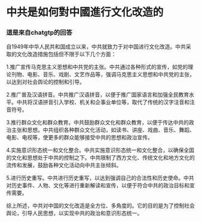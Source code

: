 # 中共是如何對中國進行文化改造的

### 這是來自chatgtp的回答
自1949年中华人民共和国成立以来，中共就致力于对中国进行文化改造。中共采取的文化改造措施包括但不限于以下几个方面：

1.推广宣传马克思主义思想和中共党的主张。中共通过各种形式的宣传，如党的理论刊物、电影、音乐、戏剧、文艺作品等，强调马克思主义思想和中共党的主张，以达到对社会舆论的控制和引导。

2.推广普及汉语拼音。中共推广汉语拼音，以便于推广国家语言和加强全民教育水平。中共将汉语拼音引入学校、机关和企事业单位等，取代了传统的汉字注音和注音符号。

3.推行群众文化和群众教育。中共鼓励群众文化和群众教育，以便于传达中共的政治主张和思想。中共组织各种群众文化活动，如读书、讲座、戏曲、音乐、舞蹈、电影、电视等，使更多的群众能够接受中共的思想和政治宣传。

4.实施意识形态统一和文化整合。中共实施意识形态统一和文化整合，以确保全国的文化和思想处于中共的控制之下。中共限制了西方文化、传统文化和地方文化的流传和发展，鼓励各种文化活动向中共主张倾斜。

5.进行历史重写。中共进行历史重写，以达到强调自己的合法性和历史使命。中共对历史事件、人物、文化等进行重新解读和宣传，以便于符合中共的政治目标和宣传需要。

综上所述，中共对中国的文化改造是全方位、多角度的。它的目的是为了控制社会舆论，引导人民思想，以实现中共的政治和意识形态统一。









